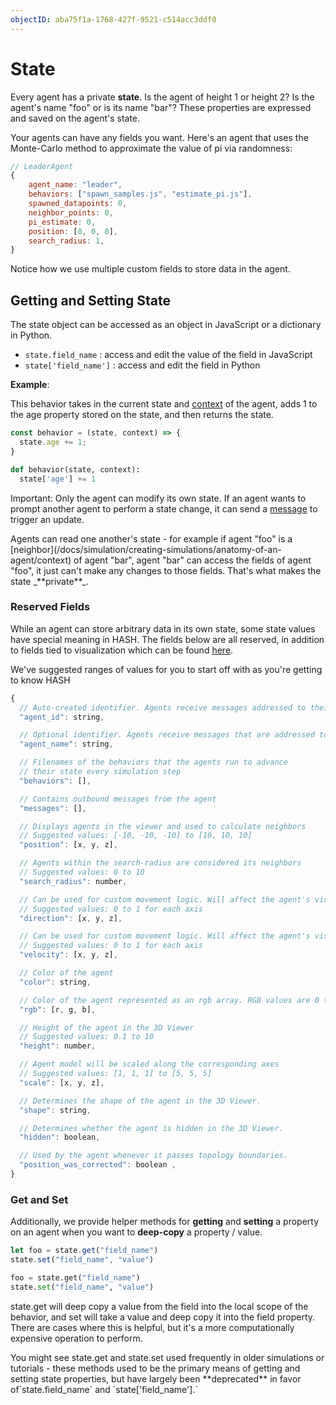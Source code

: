 ```yaml
---
objectID: aba75f1a-1768-427f-9521-c514acc3ddf0
---
```


# State

Every agent has a private **state**. Is the agent of height 1 or height 2? Is the agent's name "foo" or is its name "bar"? These properties are expressed and saved on the agent's state.

Your agents can have any fields you want. Here's an agent that uses the Monte-Carlo method to approximate the value of pi via randomness:

```javascript
// LeaderAgent
{
    agent_name: "leader",
    behaviors: ["spawn_samples.js", "estimate_pi.js"],
    spawned_datapoints: 0,
    neighbor_points: 0,
    pi_estimate: 0,
    position: [0, 0, 0],
    search_radius: 1,
}
```

Notice how we use multiple custom fields to store data in the agent.

## Getting and Setting State

The state object can be accessed as an object in JavaScript or a dictionary in Python.

* `state.field_name` : access and edit the value of the field in JavaScript
* `state['field_name']` : access and edit the field in Python

**Example**:

This behavior takes in the current state and [context](/docs/simulation/creating-simulations/anatomy-of-an-agent/context) of the agent, adds 1 to the age property stored on the state, and then returns the state.

<Tabs>
<Tab title="JavaScript" >


```javascript
const behavior = (state, context) => {
  state.age += 1;
}
```

</Tab>

<Tab title="Python" >


```python
def behavior(state, context):
  state['age'] += 1
```

</Tab>
</Tabs>

Important: Only the agent can modify its own state. If an agent wants to prompt another agent to perform a state change, it can send a [message](/docs/simulation/creating-simulations/agent-messages/) to trigger an update.

<Hint style="info">
Agents can read one another's state - for example if agent "foo" is a [neighbor](/docs/simulation/creating-simulations/anatomy-of-an-agent/context) of agent "bar", agent "bar" can access the fields of agent "foo", it just can't make any changes to those fields. That's what makes the state _**private**_.
</Hint>

### Reserved Fields

While an agent can store arbitrary data in its own state, some state values have special meaning in HASH. The fields below are all reserved, in addition to fields tied to visualization which can be found [here](/docs/simulation/creating-simulations/anatomy-of-an-agent/visualization/).

We've suggested ranges of values for you to start off with as you're getting to know HASH

```javascript
{ 
  // Auto-created identifier. Agents receive messages addressed to their ID
  "agent_id": string, 

  // Optional identifier. Agents receive messages that are addressed to their name
  "agent_name": string,  

  // Filenames of the behaviors that the agents run to advance 
  // their state every simulation step
  "behaviors": [],

  // Contains outbound messages from the agent
  "messages": [],

  // Displays agents in the viewer and used to calculate neighbors
  // Suggested values: [-10, -10, -10] to [10, 10, 10]
  "position": [x, y, z],

  // Agents within the search-radius are considered its neighbors
  // Suggested values: 0 to 10
  "search_radius": number, 

  // Can be used for custom movement logic. Will affect the agent's visualization
  // Suggested values: 0 to 1 for each axis 
  "direction": [x, y, z], 

  // Can be used for custom movement logic. Will affect the agent's visualization
  // Suggested values: 0 to 1 for each axis
  "velocity": [x, y, z], 

  // Color of the agent
  "color": string, 

  // Color of the agent represented as an rgb array. RGB values are 0 to 255
  "rgb": [r, g, b], 

  // Height of the agent in the 3D Viewer
  // Suggested values: 0.1 to 10
  "height": number, 

  // Agent model will be scaled along the corresponding axes
  // Suggested values: [1, 1, 1] to [5, 5, 5]
  "scale": [x, y, z], 

  // Determines the shape of the agent in the 3D Viewer.
  "shape": string, 

  // Determines whether the agent is hidden in the 3D Viewer.
  "hidden": boolean, 

  // Used by the agent whenever it passes topology boundaries.
  "position_was_corrected": boolean ,
}
```

### Get and Set

Additionally, we provide helper methods for **getting** and **setting** a property on an agent when you want to **deep-copy** a property / value.

<Tabs>
<Tab title="JavaScript" >


```javascript
let foo = state.get("field_name")
state.set("field_name", "value")
```

</Tab>

<Tab title="Python" >


```python
foo = state.get("field_name")
state.set("field_name", "value")
```

</Tab>
</Tabs>

state.get will deep copy a value from the field into the local scope of the behavior, and set will take a value and deep copy it into the field property. There are cases where this is helpful, but it's a more computationally expensive operation to perform.

<Hint style="info">
You might see state.get and state.set used frequently in older simulations or tutorials - these methods used to be the primary means of getting and setting state properties, but have largely been **deprecated** in favor of`state.field_name` and `state['field_name'].`
</Hint>
